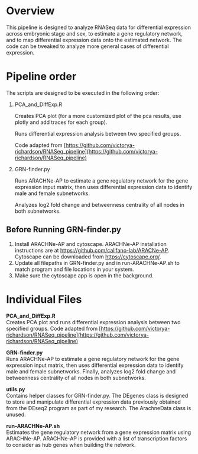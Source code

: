 # Overview
This pipeline is designed to analyze RNASeq data for differential expression across embryonic stage and sex, to estimate a gene regulatory network, and to map differential expression data onto the estimated network. The code can be tweaked to analyze more general cases of differential expression. 

# Pipeline order 
The scripts are designed to be executed in the following order: 

1. PCA_and_DiffExp.R

   Creates PCA plot (for a more customized plot of the pca results, use plotly and add traces for each group). 
   
   Runs differential expression analysis between two specified groups. 
   
   Code adapted from [https://github.com/victorya-richardson/RNASeq_pipeline](https://github.com/victorya-richardson/RNASeq_pipeline)


2. GRN-finder.py

   Runs ARACHNe-AP to estimate a gene regulatory network for the gene expression input matrix, then uses differential expression data to identify male and female subnetworks. 
   
   Analyzes log2 fold change and betweenness centrality of all nodes in both subnetworks.
   
## Before Running GRN-finder.py
1. Install ARACHNe-AP and cytoscape. ARACHNe-AP installation instructions are at https://github.com/califano-lab/ARACNe-AP. Cytoscape can be downloaded from https://cytoscape.org/.
2. Update all filepaths in GRN-finder.py and in run-ARACHNe-AP.sh to match program and file locations in your system.
3. Make sure the cytoscape app is open in the background.

# Individual Files
**PCA_and_DiffExp.R**    
   Creates PCA plot and runs differential expression analysis between two specified groups. Code adapted from [https://github.com/victorya-richardson/RNASeq_pipeline](https://github.com/victorya-richardson/RNASeq_pipeline)    

**GRN-finder.py**    
Runs ARACHNe-AP to estimate a gene regulatory network for the gene expression input matrix, then uses differential expression data to identify male and female subnetworks. Finally, analyzes log2 fold change and betweenness centrality of all nodes in both subnetworks.

**utils.py**    
Contains helper classes for GRN-finder.py. The DEgenes class is designed to store and manipulate differential expression data previously obtained from the DEseq2 program as part of my research. The ArachneData class is unused.

**run-ARACHNe-AP.sh**    
Estimates the gene regulatory network from a gene expression matrix using ARACHNe-AP. ARACHNe-AP is provided with a list of transcription factors to consider as hub genes when building the network.



